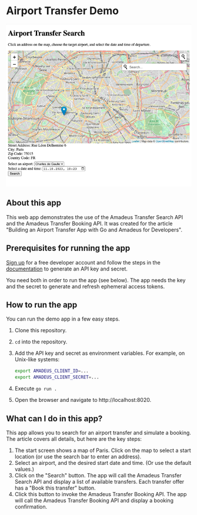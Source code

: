 # Airport Transfer Demo

![Airport Transfer App Screenshot](airport_transfer_app.png)

## About this app

This web app demonstrates the use of the Amadeus Transfer Search API and the Amadeus Transfer Booking API. It was created for the article "Building an Airport Transfer App with Go and Amadeus for Developers". 

## Prerequisites for running the app

[Sign up](https://developers.amadeus.com/register) for a free developer account and follow the steps in the [documentation](https://developers.amadeus.com/get-started/get-started-with-self-service-apis-335) to generate an API key and secret.

You need both in order to run the app (see below). The app needs the key and the secret to generate and refresh ephemeral access tokens. 

## How to run the app

You can run the demo app in a few easy steps.

1. Clone this repository.
2. `cd` into the repository.
3. Add the API key and secret as environment variables. For example, on Unix-like systems:
	```sh
	export AMADEUS_CLIENT_ID=...
	export AMADEUS_CLIENT_SECRET=...
	```

4. Execute `go run .`
5. Open the browser and navigate to http://localhost:8020.

## What can I do in this app?

This app allows you to search for an airport transfer and simulate a booking. The article covers all details, but here are the key steps:

1. The start screen shows a map of Paris. Click on the map to select a start location (or use the search bar to enter an address). 
2. Select an airport, and the desired start date and time. (Or use the default values.)
3. Click on the "Search" button. The app will call the Amadeus Transfer Search API and display a list of available transfers. Each transfer offer has a "Book this transfer" button. 
4. Click this button to invoke the Amadeus Transfer Booking API. The app will call the Amadeus Transfer Booking API and display a booking confirmation. 
